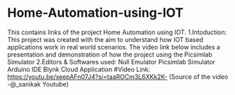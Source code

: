 # Home-Automation-using-IOT
This contains links of the project Home Automation using IOT.
1.Intoduction:
This project was created with the aim to understand how IOT based applications work in real world scenarios.
The video link below includes a presentation and demonstration of how the project using the Picsimlab Simulator
2.Editors & Softwares used:
Null Emulator
Picsimlab Simulator
Arduino IDE
Blynk Cloud Application 
#Video Link: https://youtu.be/xeepAFn07J4?si=taaROCm3L6XKk2K- (Source of the video -@_sanikak Youtube)
